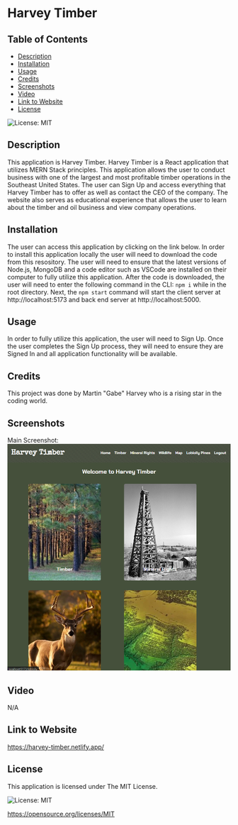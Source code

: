 # Harvey Timber

## Table of Contents

* [Description](#description)
* [Installation](#installation)
* [Usage](#usage)
* [Credits](#credits)
* [Screenshots](#screenshots)
* [Video](#video)
* [Link to Website](#link-to-website)
* [License](#license)

![License: MIT](https://img.shields.io/badge/License-MIT-yellow.svg)

## Description

This application is Harvey Timber. Harvey Timber is a React application that utilizes MERN Stack principles. This application allows the user to conduct business with one of the largest and most profitable timber operations in the Southeast United States. The user can Sign Up and access everything that Harvey Timber has to offer as well as contact the CEO of the company. The website also serves as educational experience that allows the user to learn about the timber and oil business and view company operations.

## Installation

The user can access this application by clicking on the link below. In order to install this application locally the user will need to download the code from this resository. The user will need to ensure that the latest versions of Node.js, MongoDB and a code editor such as VSCode are installed on their computer to fully utilize this application. After the code is downloaded, the user will need to enter the following command in the CLI: `npm i` while in the root directory. Next, the `npm start` command will start the client server at http://localhost:5173 and back end server at http://localhost:5000.

## Usage

In order to fully utilize this application, the user will need to Sign Up. Once the user completes the Sign Up process, they will need to ensure they are Signed In and all application functionality will be available. 

## Credits

This project was done by Martin "Gabe" Harvey who is a rising star in the coding world.

## Screenshots

Main Screenshot:
![Alt Text](./client/src/assets/main-screen.png)

## Video

N/A

## Link to Website

https://harvey-timber.netlify.app/

## License

This application is licensed under The MIT License.

![License: MIT](https://img.shields.io/badge/License-MIT-yellow.svg)

https://opensource.org/licenses/MIT